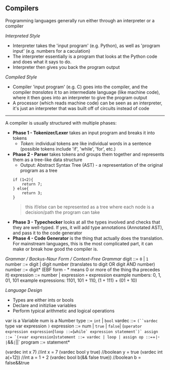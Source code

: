 ## Compilers

Programming languages generally run either through an interpreter or a compiler

 *Interpreted Style*
- Interpreter takes the 'input program' (e.g. Python), as well as 'program input' (e.g. numbers for a caculation)
- The interpreter essentially is a program that looks at the Python code and does what it says to do.
- Interpreter then gives you back the program output

*Compiled Style*
- Compiler 'input program' (e.g. C) goes into the compiler, and the compiler *translates* it to an intermediate language (like machine code), where it then goes into an interpreter to give the program output
- A processor (which reads machine code) can be seen as an interpreter, it's just an interpreter that was built off of circuits instead of code

------------------------------------------------------------------

A compiler is usually structured with multiple phases:
- **Phase 1 - Tokenizer/Lexer** takes an input program and breaks it into tokens
    - *Token*:  individual tokens are like individual words in a sentence (possible tokens include 'if', 'while', 'for', etc.)
- **Phase 2 - Parser** takes tokens and groups them together and represents them as a tree-like data structure
   - Output: Abstract Syntax Tree (AST) - a representation of the original program as a tree
    ```
    if (1<2){
        return 7;    
    } else{              
        return 3;
    }
    ```
     >this if/else can be represented as a tree where each node is a decision/path the program can take
- **Phase 3 - Typechecker** looks at all the types involved and checks that they are well-typed. If yes, it will add type annotations (Annotated AST), and pass it to the code generator
- **Phase 4 - Code Generator** is the thing that actually does the translation. For mainstream languages, this is the most complicated part, it can make or break how good the compiler is. 

*Grammar / Backus-Naur Form / Context-Free Grammar*
digit ::= `0` | `1`
number ::= digit | digit number (translates to digit OR digit AND number)
number ::= digit* (EBF form - * means 0 or more of the thing tha precedes it)
expression ::= number | expression `+` expression
example numbers: 0, 1, 01, 101
example expressions: 1101, 101 + 110, (1 + 111) + (01 + 10)

*Language Design*
- Types are either ints or bools
- Declare and initizliae variables
- Perform typical arithmetic and logical operations

var is a Variable
num is a Number
type ::= `int` | `bool`
vardec ::= `(``vardec` type var expression `)`
expression ::= num | `true` | `false`| (`operator expression expression`)`
loop ::= `(``while` expression statement`)`
assign ::= `(``=` var expression `)`
statement ::= vardec | loop | assign
op ::= `+` | `-` | `&&` | `||`
program ::= statement*

(vardec int x 7)                //int x = 7
(vardec bool y true)            //boolean y = true
(vardec int a(+12))             //int a = 1 + 2
(vardec bool b(&& false true))  //boolean b = false&&true





    
